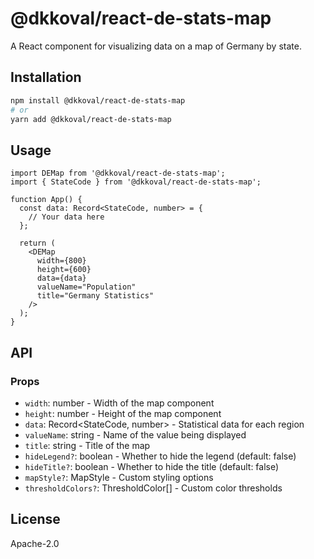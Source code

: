 # @dkkoval/react-de-stats-map

A React component for visualizing data on a map of Germany by state.

## Installation

```bash
npm install @dkkoval/react-de-stats-map
# or
yarn add @dkkoval/react-de-stats-map
```

## Usage

```tsx
import DEMap from '@dkkoval/react-de-stats-map';
import { StateCode } from '@dkkoval/react-de-stats-map';

function App() {
  const data: Record<StateCode, number> = {
    // Your data here
  };

  return (
    <DEMap
      width={800}
      height={600}
      data={data}
      valueName="Population"
      title="Germany Statistics"
    />
  );
}
```

## API

### Props

- `width`: number - Width of the map component
- `height`: number - Height of the map component
- `data`: Record<StateCode, number> - Statistical data for each region
- `valueName`: string - Name of the value being displayed
- `title`: string - Title of the map
- `hideLegend?`: boolean - Whether to hide the legend (default: false)
- `hideTitle?`: boolean - Whether to hide the title (default: false)
- `mapStyle?`: MapStyle - Custom styling options
- `thresholdColors?`: ThresholdColor[] - Custom color thresholds

## License

Apache-2.0
